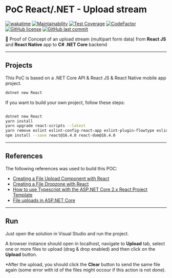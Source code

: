 # PoC React/.NET - Upload stream

[![wakatime](https://wakatime.com/badge/github/GuilhermeStracini/POC-react-dotnet-UploadStream.svg)](https://wakatime.com/badge/github/GuilhermeStracini/POC-react-dotnet-UploadStream)
[![Maintainability](https://api.codeclimate.com/v1/badges/d24885c9abbb02ef99a0/maintainability)](https://codeclimate.com/github/GuilhermeStracini/POC-react-dotnet-UploadStream/maintainability)
[![Test Coverage](https://api.codeclimate.com/v1/badges/d24885c9abbb02ef99a0/test_coverage)](https://codeclimate.com/github/GuilhermeStracini/POC-react-dotnet-UploadStream/test_coverage)
[![CodeFactor](https://www.codefactor.io/repository/github/GuilhermeStracini/POC-react-dotnet-UploadStream/badge)](https://www.codefactor.io/repository/github/GuilhermeStracini/POC-react-dotnet-UploadStream)
[![GitHub license](https://img.shields.io/github/license/GuilhermeStracini/POC-react-dotnet-UploadStream)](https://github.com/GuilhermeStracini/POC-react-dotnet-UploadStream)
[![GitHub last commit](https://img.shields.io/github/last-commit/GuilhermeStracini/POC-react-dotnet-UploadStream)](https://github.com/GuilhermeStracini/POC-react-dotnet-UploadStream)


🔬 Proof of Concept of an upload stream (multipart form data) from **React JS** and **React Native** app to **C# .NET Core** backend

---

## Projects

This PoC is based on a .NET Core API & React JS & React Native mobile app project.

```bash
dotnet new React
```
If you want to build your own project, follow these steps:

```bash

dotnet new React
yarn install
yarn upgrade react-scripts --latest
yarn remove eslint eslint-config-react-app eslint-plugin-flowtype eslint-plugin-import eslint-plugin-js-ally eslint-plugin-react babel-eslint
npm install --save react@16.4.0 react-dom@16.4.0
```

---

## References

The following references was used to build this POC:

- [Creating a File Upload Component with React](https://malcoded.com/posts/react-file-upload/#creating-a-new-react-project)
- [Creating a File Dropzone with React](https://malcoded.com/posts/react-dropzone/)
- [How to use Typescript with the ASP.NET Core 2.x React Project Template](https://jonhilton.net/new-aspnet-core-react-project/)
- [File uploads in ASP.NET Core](https://docs.microsoft.com/pt-br/aspnet/core/mvc/models/file-uploads?view=aspnetcore-2.2#uploading-large-files-with-streaming)

---

## Run

Just open the solution in Visual Studio and run the project.

A browser instance should open in localhost, navigate to **Upload** tab, select one or more files to upload (drag & drop enabled) and then click on the **Upload** button.

*After the upload, you should click the **Clear** button to send the same file again (some error with id of the files might occour if this action is not done).
